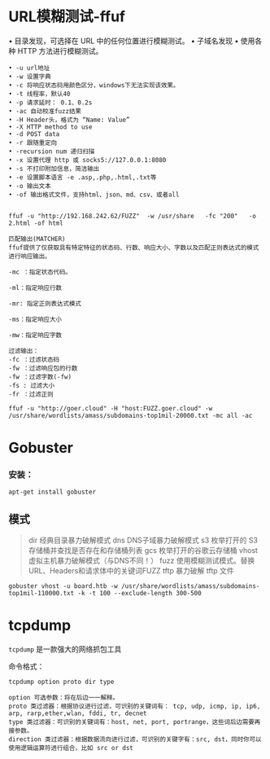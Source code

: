 # URL模糊测试-ffuf

• 目录发现，可选择在 URL 中的任何位置进行模糊测试。
• 子域名发现
• 使用各种 HTTP 方法进行模糊测试。

```
• -u url地址
• -w 设置字典
• -c 将响应状态码用颜色区分，windows下无法实现该效果。
• -t 线程率，默认40
• -p 请求延时： 0.1、0.2s
• -ac 自动校准fuzz结果
• -H Header头，格式为 “Name: Value”
• -X HTTP method to use
• -d POST data
• -r 跟随重定向
• -recursion num 递归扫描
• -x 设置代理 http 或 socks5://127.0.0.1:8080
• -s 不打印附加信息，简洁输出
• -e 设置脚本语言 -e .asp,.php,.html,.txt等
• -o 输出文本
• -of 输出格式文件，支持html、json、md、csv、或者all


ffuf -u "http://192.168.242.62/FUZZ"  -w /usr/share   -fc "200"   -o 2.html -of html

匹配输出(MATCHER)
ffuf提供了仅获取具有特定特征的状态码、行数、响应大小、字数以及匹配正则表达式的模式进行响应输出。

-mc ：指定状态代码。

-ml：指定响应行数

-mr: 指定正则表达式模式

-ms：指定响应大小

-mw：指定响应字数

过滤输出：
-fc ：过滤状态码
-fw ：过滤响应包的行数
-fw ：过滤字数(-fw)
-fs : 过滤大小
-fr ：过滤正则
```

```
ffuf -u "http://goer.cloud" -H "host:FUZZ.goer.cloud" -w /usr/share/wordlists/amass/subdomains-top1mil-20000.txt -mc all -ac
```



# Gobuster

### 安装：

```
apt-get install gobuster
```

## 模式

> dir         经典目录暴力破解模式
> dns        DNS子域暴力破解模式
> s3         枚举打开的 S3 存储桶并查找是否存在和存储桶列表
> gcs        枚举打开的谷歌云存储桶
> vhost     虚拟主机暴力破解模式（与DNS不同！）
> fuzz        使用模糊测试模式。替换URL、Headers和请求体中的关键词FUZZ
> tftp          暴力破解 tftp 文件

```
gobuster vhost -u board.htb -w /usr/share/wordlists/amass/subdomains-top1mil-110000.txt -k -t 100 --exclude-length 300-500 
```

# tcpdump

`tcpdump` 是一款强大的网络抓包工具

命令格式：

```
tcpdump option proto dir type

option 可选参数：将在后边一一解释。
proto 类过滤器：根据协议进行过滤，可识别的关键词有： tcp, udp, icmp, ip, ip6, arp, rarp,ether,wlan, fddi, tr, decnet
type 类过滤器：可识别的关键词有：host, net, port, portrange，这些词后边需要再接参数。
direction 类过滤器：根据数据流向进行过滤，可识别的关键字有：src, dst，同时你可以使用逻辑运算符进行组合，比如 src or dst
```

